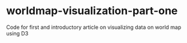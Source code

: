 # worldmap-visualization-part-one
Code for first and introductory article on visualizing data on world map using D3
